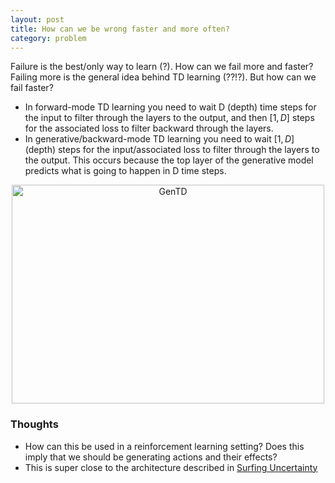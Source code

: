 ```yaml
---
layout: post
title: How can we be wrong faster and more often?
category: problem
---
```


Failure is the best/only way to learn (?). How can we fail more and faster? Failing more is the general idea behind TD learning (??!?). But how can we fail faster?

* In forward-mode TD learning you need to wait D (depth) time steps for the input to filter through the layers to the output, and then $[1,D]$ steps for the associated loss to filter backward through the layers.
* In generative/backward-mode TD learning you need to wait $[1,D]$ (depth) steps for the input/associated loss to filter through the layers to the output. This occurs because the top layer of the generative model predicts what is going to happen in D time steps.

<center><img src="{{ site.url }}/images/GenTD.png" alt="GenTD" align="middle" height="350" width="500"></center>


### Thoughts

* How can this be used in a reinforcement learning setting? Does this imply that we should be generating actions and their effects?
* This is super close to the architecture described in [Surfing Uncertainty](https://www.goodreads.com/book/show/25823558-surfing-uncertainty)